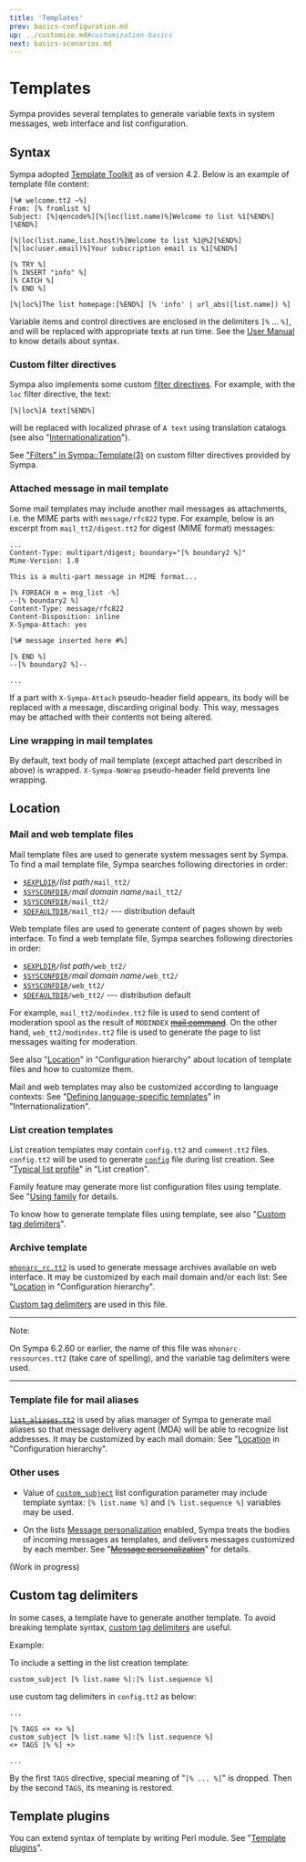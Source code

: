 ```yaml
---
title: 'Templates'
prev: basics-configuration.md
up: ../customize.md#customization-basics
next: basics-scenarios.md
---
```


Templates
=========

Sympa provides several templates to generate variable texts in system
messages, web interface and list configuration.

Syntax
------

Sympa adopted [Template Toolkit](http://www.template-toolkit.org/) as of
version 4.2.  Below is an example of template file content:
``` code
[%# welcome.tt2 ~%]
From: [% fromlist %]
Subject: [%|qencode%][%|loc(list.name)%]Welcome to list %1[%END%][%END%]

[%|loc(list.name,list.host)%]Welcome to list %1@%2[%END%]
[%|loc(user.email)%]Your subscription email is %1[%END%]

[% TRY %]
[% INSERT "info" %]
[% CATCH %]
[% END %]

[%|loc%]The list homepage:[%END%] [% 'info' | url_abs([list.name]) %]
```

Variable items and control directives are enclosed in the delimiters
`[%` ... `%]`, and will be replaced with appropriate texts at run time.  See
the [User Manual](http://www.template-toolkit.org/docs/manual/) to know
details about syntax.

### Custom filter directives

Sympa also implements some custom
[filter directives](http://www.template-toolkit.org/docs/manual/Filters.html).  For
example, with the `loc` filter directive, the text:
``` code
[%|loc%]A text[%END%]
```
will be replaced with localized phrase of `A text` using translation catalogs
(see also "[Internationalization](basics-i18n.md)").

See ["Filters" in Sympa::Template(3)](/gpldoc/man/Sympa-Template.3.html#filters)
on custom filter directives provided by Sympa.

### Attached message in mail template

Some mail templates may include another mail messages as attachments, i.e.
the MIME parts with `message/rfc822` type.  For example, below is an excerpt
from `mail_tt2/digest.tt2` for digest (MIME format) messages:
``` code
...
Content-Type: multipart/digest; boundary="[% boundary2 %]"
Mime-Version: 1.0

This is a multi-part message in MIME format...

[% FOREACH m = msg_list -%]
--[% boundary2 %]
Content-Type: message/rfc822
Content-Disposition: inline
X-Sympa-Attach: yes

[%# message inserted here #%]

[% END %]
--[% boundary2 %]--

...
```
If a part with `X-Sympa-Attach` pseudo-header field appears, its body will
be replaced with a message, discarding original body.  This way, messages may
be attached with their contents not being altered.

### Line wrapping in mail templates

By default, text body of mail template (except attached part described in above)
is wrapped.  `X-Sympa-NoWrap` pseudo-header field prevents line wrapping.

Location
--------

### Mail and web template files

Mail template files are used to generate system messages sent by Sympa.
To find a mail template file, Sympa searches following directories in order:
  - [``$EXPLDIR``](../layout.md#expldir)`/`*list path*`/mail_tt2/`
  - [``$SYSCONFDIR``](../layout.md#sysconfdir)`/`*mail domain name*`/mail_tt2/`
  - [``$SYSCONFDIR``](../layout.md#sysconfdir)`/mail_tt2/`
  - [``$DEFAULTDIR``](../layout.md#defaultdir)`/mail_tt2/`
    --- distribution default

Web template files are used to generate content of pages shown by web
interface.  To find a web template file, Sympa searches following directories
in order:
  - [``$EXPLDIR``](../layout.md#expldir)`/`*list path*`/web_tt2/`
  - [``$SYSCONFDIR``](../layout.md#sysconfdir)`/`*mail domain name*`/web_tt2/`
  - [``$SYSCONFDIR``](../layout.md#sysconfdir)`/web_tt2/`
  - [``$DEFAULTDIR``](../layout.md#defaultdir)`/web_tt2/`
    --- distribution default

For example, `mail_tt2/modindex.tt2` file is used to send content of
moderation spool as the result of `MODINDEX`
~~[mail command](../mail-commands.md)~~.
On the other hand, `web_tt2/modindex.tt2` file is used to generate the page
to list messages waiting for moderation.

See also
"[Location](basics-configuration.md#location)" in "Configuration hierarchy"
about location of template files and how to customize them.

Mail and web templates may also be customized according to language contexts:
See
"[Defining language-specific templates](basics-i18n.md#defining-language-specific-templates)"
in "Internationalization".

### List creation templates

List creation templates may contain `config.tt2` and `comment.tt2` files.
`config.tt2` will be used to generate [`config`](../man/list_config.tt2)
file during list creation.  See
"[Typical list profile](../admin/list-creation.md#typical-list-profile)" in
"List creation".

Family feature may generate more list configuration files using template.
See "[Using family](basics-families.md#using-family) for details.

To know how to generate template files using template, see also "[Custom tag delimiters](#custom-tag-delimiters)".

### Archive template

[`mhonarc_rc.tt2`](/gpldoc/man/mhonarc_rc.tt2.5.html)
is used to generate message archives available on web interface.
It may be customized by each mail domain and/or each list: See
"[Location](basics-configuration.md#location) in "Configuration hierarchy".

[Custom tag delimiters](#custom-tag-delimiters) are used in this file.

----
Note:

On Sympa 6.2.60 or earlier, the name of this file was
`mhonarc-ressources.tt2` (take care of spelling), and the variable tag
delimiters were used.

----

### Template file for mail aliases

~~[`list_aliases.tt2`](../man/list_aliases.tt2)~~ is used by alias manager of
Sympa to generate mail aliases so that message delivery agent (MDA) will
be able to recognize list addresses.  It may be customized by each mail
domain: See
"[Location](basics-configuration.md#location) in "Configuration hierarchy".

### Other uses

  - Value of [`custom_subject`](/gpldoc/man/sympa_config.5.html#custom_subject)
    list configuration parameter may include template syntax:
    `[% list.name %]` and `[% list.sequence %]` variables may be used.

  - On the lists
    [Message personalization](/gpldoc/man/sympa_config.5.html#merge_feature) enabled,
    Sympa treats the bodies of incoming messages as templates, and delivers
    messages customized by each member.  See
    "~~[Message personalization](../customize/web-mailer.md#message-personalization)~~"
    for details.

(Work in progress)

Custom tag delimiters
---------------------

In some cases, a template have to generate another template.  To avoid
breaking template syntax,
[custom tag delimiters](http://www.template-toolkit.org/docs/manual/Directives.html#section_TAGS) are useful.

Example:

To include a setting in the list creation template:
```
custom_subject [% list.name %]:[% list.sequence %]
```
use custom tag delimiters in `config.tt2` as below:
```
...

[% TAGS <+ +> %]
custom_subject [% list.name %]:[% list.sequence %]
<+ TAGS [% %] +>

...
```
By the first `TAGS` directive, special meaning of "`[% ... %]`" is dropped.
Then by the second `TAGS`, its meaning is restored.

Template plugins
----------------

You can extend syntax of template by writing Perl module.  See
"[Template plugins](../customize/template-plugins.md)".

